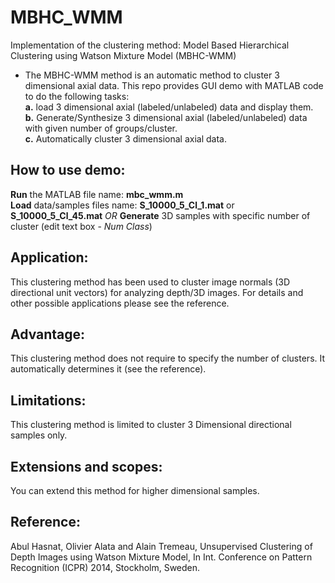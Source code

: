 # MBHC_WMM
Implementation of the clustering method: Model Based Hierarchical Clustering using Watson Mixture Model (MBHC-WMM)

- The MBHC-WMM method is an automatic method to cluster 3 dimensional axial data. This repo provides GUI demo with MATLAB code to do the following tasks: <br>
**a.** load 3 dimensional axial (labeled/unlabeled) data and display them. <br>
**b.** Generate/Synthesize 3 dimensional axial (labeled/unlabeled) data with given number of groups/cluster. <br>
**c.** Automatically cluster 3 dimensional axial data.  <br>

## How to use demo:
**Run** the MATLAB file name: **mbc\_wmm.m** <br>
**Load** data/samples files name: **S\_10000\_5\_Cl\_1.mat** or **S\_10000\_5\_Cl\_45.mat**
_OR_ **Generate** 3D samples with specific number of cluster (edit text box - _Num Class_)

## Application:
This clustering method has been used to cluster image normals (3D directional unit vectors) for analyzing depth/3D images. For details and other possible applications please see the reference. 

## Advantage:
This clustering method does not require to specify the number of clusters. It automatically determines it (see the reference).

## Limitations:
This clustering method is limited to cluster 3 Dimensional directional samples only.

## Extensions and scopes:
You can extend this method for higher dimensional samples.

## Reference:
Abul Hasnat, Olivier Alata and Alain Tremeau, Unsupervised Clustering of Depth Images using Watson Mixture Model, In Int. Conference on Pattern Recognition (ICPR) 2014, Stockholm, Sweden.
